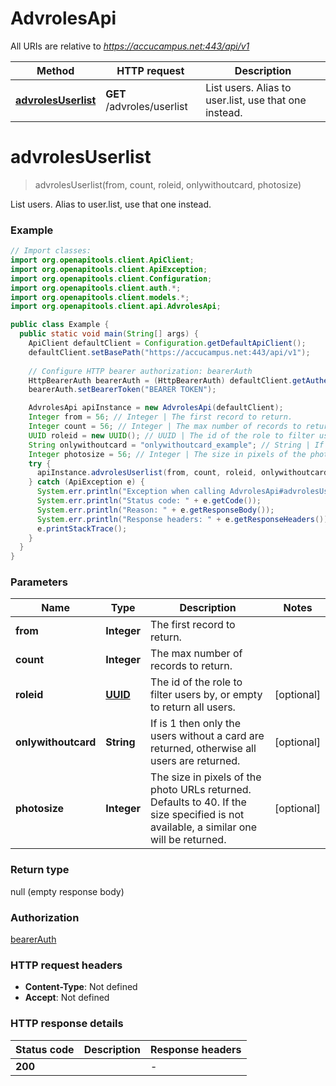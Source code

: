# AdvrolesApi

All URIs are relative to *https://accucampus.net:443/api/v1*

Method | HTTP request | Description
------------- | ------------- | -------------
[**advrolesUserlist**](AdvrolesApi.md#advrolesUserlist) | **GET** /advroles/userlist | List users. Alias to user.list, use that one instead.


<a name="advrolesUserlist"></a>
# **advrolesUserlist**
> advrolesUserlist(from, count, roleid, onlywithoutcard, photosize)

List users. Alias to user.list, use that one instead.

### Example
```java
// Import classes:
import org.openapitools.client.ApiClient;
import org.openapitools.client.ApiException;
import org.openapitools.client.Configuration;
import org.openapitools.client.auth.*;
import org.openapitools.client.models.*;
import org.openapitools.client.api.AdvrolesApi;

public class Example {
  public static void main(String[] args) {
    ApiClient defaultClient = Configuration.getDefaultApiClient();
    defaultClient.setBasePath("https://accucampus.net:443/api/v1");
    
    // Configure HTTP bearer authorization: bearerAuth
    HttpBearerAuth bearerAuth = (HttpBearerAuth) defaultClient.getAuthentication("bearerAuth");
    bearerAuth.setBearerToken("BEARER TOKEN");

    AdvrolesApi apiInstance = new AdvrolesApi(defaultClient);
    Integer from = 56; // Integer | The first record to return.
    Integer count = 56; // Integer | The max number of records to return.
    UUID roleid = new UUID(); // UUID | The id of the role to filter users by, or empty to return all users.
    String onlywithoutcard = "onlywithoutcard_example"; // String | If is 1 then only the users without a card are returned, otherwise all users are returned.
    Integer photosize = 56; // Integer | The size in pixels of the photo URLs returned. Defaults to 40. If the size specified is not available, a similar one will be returned.
    try {
      apiInstance.advrolesUserlist(from, count, roleid, onlywithoutcard, photosize);
    } catch (ApiException e) {
      System.err.println("Exception when calling AdvrolesApi#advrolesUserlist");
      System.err.println("Status code: " + e.getCode());
      System.err.println("Reason: " + e.getResponseBody());
      System.err.println("Response headers: " + e.getResponseHeaders());
      e.printStackTrace();
    }
  }
}
```

### Parameters

Name | Type | Description  | Notes
------------- | ------------- | ------------- | -------------
 **from** | **Integer**| The first record to return. |
 **count** | **Integer**| The max number of records to return. |
 **roleid** | [**UUID**](.md)| The id of the role to filter users by, or empty to return all users. | [optional]
 **onlywithoutcard** | **String**| If is 1 then only the users without a card are returned, otherwise all users are returned. | [optional]
 **photosize** | **Integer**| The size in pixels of the photo URLs returned. Defaults to 40. If the size specified is not available, a similar one will be returned. | [optional]

### Return type

null (empty response body)

### Authorization

[bearerAuth](../README.md#bearerAuth)

### HTTP request headers

 - **Content-Type**: Not defined
 - **Accept**: Not defined

### HTTP response details
| Status code | Description | Response headers |
|-------------|-------------|------------------|
**200** |  |  -  |

